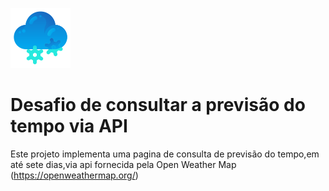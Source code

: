 

![banner](https://github.com/rubensfranklin/weather-blue/blob/main/cloud_snow_snowing_weather_forecast_icon_124671.svg)


# Desafio de consultar a previsão do tempo via API
 
 Este projeto implementa uma pagina de consulta de previsão do tempo,em até sete dias,via api fornecida pela Open Weather Map (https://openweathermap.org/)

 

